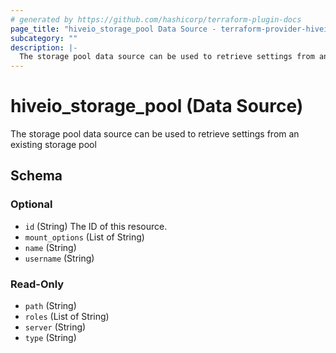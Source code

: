 ```yaml
---
# generated by https://github.com/hashicorp/terraform-plugin-docs
page_title: "hiveio_storage_pool Data Source - terraform-provider-hiveio"
subcategory: ""
description: |-
  The storage pool data source can be used to retrieve settings from an existing storage pool
---
```


# hiveio_storage_pool (Data Source)

The storage pool data source can be used to retrieve settings from an existing storage pool



<!-- schema generated by tfplugindocs -->
## Schema

### Optional

- `id` (String) The ID of this resource.
- `mount_options` (List of String)
- `name` (String)
- `username` (String)

### Read-Only

- `path` (String)
- `roles` (List of String)
- `server` (String)
- `type` (String)


